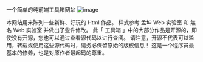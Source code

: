 一个简单的纯前端工具箱网站
![image](https://github.com/Sourcefuture/Sourcefuture.github.io/assets/121702815/e80c16e2-3aff-44f9-adcf-723718b66271)

本网站用来陈列一些新鲜、好玩的 Html 作品。
样式参考 孟坤 Web 实验室 和 無名 Web 实验室 并做出了些许修改。
此「 工具箱 」中的大部分作品是开源的，即使没有开源，您也可以通过查看源代码以进行查阅。 请注意，开源不代表可以滥用，转载或使用这些源代码时，请务必保留原始的版权信息！ 这是一个程序员最基本的修养，也是对原作者最起码的尊重。
